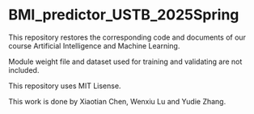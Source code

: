 # BMI_predictor_USTB_2025Spring
This repository restores the corresponding code and documents of our course Artificial Intelligence and Machine Learning.

Module weight file and dataset used for training and validating are not included.

This repository uses MIT Lisense.

This work is done by Xiaotian Chen, Wenxiu Lu and Yudie Zhang.

